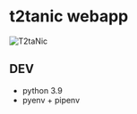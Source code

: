 # t2tanic webapp

![T2taNic](https://images.chosun.com/resizer/gE-go0I5-2QsuwlgUUavoU3SfiI=/616x0/smart/cloudfront-ap-northeast-1.images.arcpublishing.com/chosun/TPUMVAPDGDTDD2ST4RDJB56LVU.jpg)

## DEV
- python 3.9
- pyenv + pipenv
